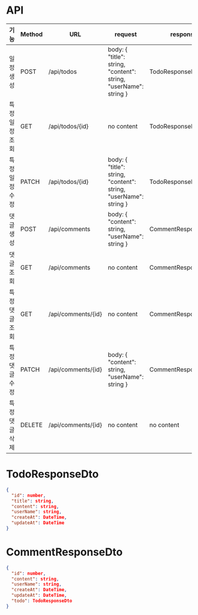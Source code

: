 # API

| 기능       | Method | URL                | request                                                          | response             | 상태 코드 |
|----------|--------|--------------------|------------------------------------------------------------------|----------------------|-------|
| 일정 생성    | POST   | /api/todos         | body: { "title": string, "content": string, "userName": string } | TodoResponseDto      | 201   |
| 특정 일정 조회 | GET    | /api/todos/{id}    | no content                                                       | TodoResponseDto      | 200   |
| 특정 일정 수정 | PATCH  | /api/todos/{id}    | body: { "title": string, "content": string, "userName": string } | TodoResponseDto      | 200   |
| 댓글 생성    | POST   | /api/comments      | body: { "content": string, "userName": string }                  | CommentResponseDto   | 201   |
| 댓글 조회    | GET    | /api/comments      | no content                                                       | CommentResponseDto[] | 200   |
| 특정 댓글 조회 | GET    | /api/comments/{id} | no content                                                       | CommentResponseDto   | 200   |
| 특정 댓글 수정 | PATCH  | /api/comments/{id} | body: { "content": string, "userName": string }                  | CommentResponseDto   | 200   |
| 특정 댓글 삭제 | DELETE | /api/comments/{id} | no content                                                       | no content           | 204   |

# TodoResponseDto

```json
{
  "id": number,
  "title": string,
  "content": string,
  "userName": string,
  "createAt": DateTime,
  "updateAt": DateTime
}
```

# CommentResponseDto

```json
{
  "id": number,
  "content": string,
  "userName": string,
  "createAt": DateTime,
  "updateAt": DateTime,
  "todo": TodoResponseDto
}
```